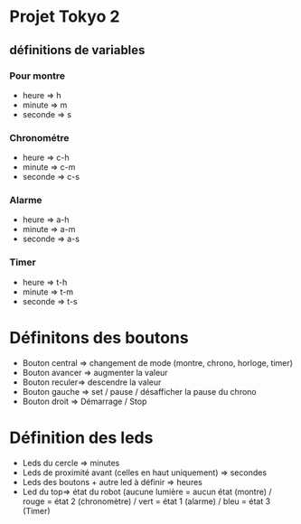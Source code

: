 # Projet Tokyo 2

## définitions de variables 

### Pour montre
* heure => h
* minute => m
* seconde => s

### Chronométre

* heure => c-h
* minute => c-m
* seconde => c-s

### Alarme

* heure => a-h
* minute => a-m
* seconde => a-s

### Timer

* heure => t-h
* minute => t-m
* seconde => t-s


# Définitons des boutons

* Bouton central => changement de mode (montre, chrono, horloge, timer)
* Bouton avancer => augmenter la valeur
* Bouton reculer=> descendre la valeur
* Bouton gauche => set / pause / désafficher la pause du chrono
* Bouton droit => Démarrage / Stop

# Définition des leds

* Leds du cercle => minutes
* Leds de proximité avant (celles en haut uniquement) => secondes
* Leds des boutons + autre led à définir => heures
* Led du top=> état du robot (aucune lumière = aucun état (montre) / rouge = état 2 (chronomètre) / vert = état 1 (alarme) / bleu = état 3 (Timer)
